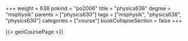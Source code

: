 +++
weight = 638
pokind = "po2006"
title = "physics638"
degree = "msphysik"
parents = ["physics630"]
tags = ["msphysik", "physics638", "physics630"]
categories = ["course"]
bookCollapseSection = false
+++

{{< genCoursePage >}}
